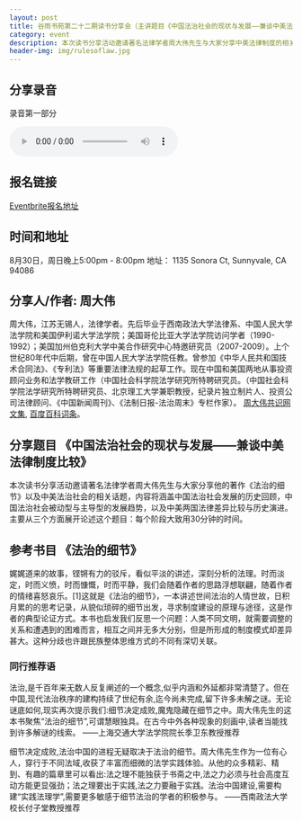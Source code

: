 ```yaml
---
layout: post
title: 谷雨书苑第二十二期读书分享会（主讲题目《中国法治社会的现状与发展——兼谈中美法律制度比较》）by 周大伟
category: event
description: 本次读书分享活动邀请著名法律学者周大伟先生与大家分享中美法律制度的相关话题以及他的著作《法治的细节》，内容将涵盖中国法治社会发展的历史回顾，中国法治社会被动型与主导型的发展趋势，以及中美两国法律差异比较与历史演进。
header-img: img/rulesoflaw.jpg
---
```


## 分享录音

录音第一部分

<audio controls="controls">
   <source src="{{site.www-data-url}}/audio/2015-08-30-zhoudawei-law-part1.mp3" type="audio/mpeg">
 Your browser does not support the audio element.
</audio>

## 报名链接
[Eventbrite报名地址](https://www.eventbrite.com/e/18321454965)

## 时间和地址
8月30日，周日晚上5:00pm - 8:00pm
地址：
1135 Sonora Ct, Sunnyvale, CA 94086

## 分享人/作者: 周大伟
周大伟，江苏无锡人，法律学者。先后毕业于西南政法大学法律系、中国人民大学法学院和美国伊利诺大学法学院；美国哥伦比亚大学法学院访问学者（1990-1992）；美国加州伯克利大学中美合作研究中心特邀研究员（2007-2009）。上个世纪80年代中后期，曾在中国人民大学法学院任教。曾参加《中华人民共和国技术合同法》、《专利法》等重要法律法规的起草工作。现在中国和美国两地从事投资顾问业务和法学教研工作（中国社会科学院法学研究所特聘研究员。（中国社会科学院法学研究所特聘研究员、北京理工大学兼职教授，纪录片独立制片人、投资公司法律顾问、《中国新闻周刊》、《法制日报-法治周末》专栏作家）。
[周大伟共识网文集](http://www.21ccom.net/plus/view.php?aid=57544), [百度百科词条](http://baike.baidu.com/view/1389485.htm)。

## 分享题目 《中国法治社会的现状与发展——兼谈中美法律制度比较》
本次读书分享活动邀请著名法律学者周大伟先生与大家分享他的著作《法治的细节》以及中美法治社会的相关话题，内容将涵盖中国法治社会发展的历史回顾，中国法治社会被动型与主导型的发展趋势，以及中美两国法律差异比较与历史演进。
主要从三个方面展开论述这个题目：每个阶段大致用30分钟的时间。

## 参考书目 《法治的细节》
娓娓道来的故事，铿锵有力的驳斥，看似平淡的讲述，深刻分析的法理。时而淡定，时而义愤，时而慷慨，时而平静，我们会随着作者的思路浮想联翩，随着作者的情绪喜怒哀乐。[1]这就是《法治的细节》，一本讲述世间法治的人情世故，日积月累的的思考记录，从貌似琐碎的细节出发，寻求制度建设的原理与途径，这是作者的典型论证方式。本书也启发我们反思一个问题：人类不同文明，就需要调整的关系和遭遇到的困难而言，相互之间并无多大分别，但是所形成的制度模式却差异甚大。这种分歧也许跟民族整体思维方式的不同有深切关联。

### 同行推荐语
法治,是千百年来无数人反复阐述的一个概念,似乎内涵和外延都非常清楚了。但在中国,现代法治秩序的建构持续了世纪有余,迄今尚未完成,留下许多未解之谜。无论谜底如何,现实再次提示我们:细节决定成败,魔鬼隐藏在细节之中。周大伟先生的这本书聚焦“法治的细节”,可谓慧眼独具。在古今中外各种现象的刻画中,读者当能找到许多解谜的线索。
——上海交通大学法学院院长季卫东教授推荐

细节决定成败,法治中国的进程无疑取决于法治的细节。周大伟先生作为一位有心人，穿行于不同法域,收获了丰富而细微的法学实践体验。从他的众多精彩、精到、有趣的篇章里可以看出:法之理不能独获于书斋之中,法之力必须与社会高度互动方能更显强劲；法之理要出于实践,法之力要融于实践。法治中国建设,需要构建“实践法理学”,需要更多敏感于细节法治的学者的积极参与。
——西南政法大学校长付子堂教授推荐

